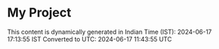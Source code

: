 # My Project

This content is dynamically generated in Indian Time (IST): 2024-06-17 17:13:55 IST
Converted to UTC: 2024-06-17 11:43:55 UTC
